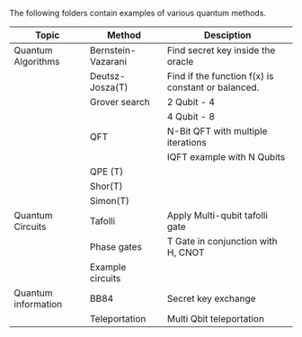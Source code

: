 The following folders contain examples of various quantum methods.

|Topic|Method|Desciption|
|-|-|-|
|Quantum Algorithms|Bernstein-Vazarani|Find secret key inside the oracle|
||Deutsz-Josza(T)|Find if the function f(x) is constant or balanced.|
||Grover search|2 Qubit - 4|
|||4 Qubit - 8|
||QFT|N-Bit QFT with multiple iterations|
|||IQFT example with N Qubits|
||QPE (T)||
||Shor(T)||
||Simon(T)||
|Quantum Circuits|Tafolli|Apply Multi-qubit tafolli gate|
||Phase gates|T Gate in conjunction with H, CNOT|
||Example circuits||
|Quantum information|BB84|Secret key exchange|
||Teleportation|Multi Qbit teleportation|